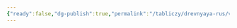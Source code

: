 ```yaml
---
{"ready":false,"dg-publish":true,"permalink":"/tabliczy/drevnyaya-rus/vydubiczkij-monastyr/","dgPassFrontmatter":true}
---
```



